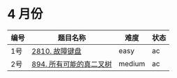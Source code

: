 # 4 月份

**编号**|**题目名称**|**难度**|**状态**
--------|------------|--------|--------
1号|[2810. 故障键盘](./第1题%202810.%20故障键盘)|easy|ac
2号|[894. 所有可能的真二叉树](./第2题%20894.%20所有可能的真二叉树)|medium|ac
